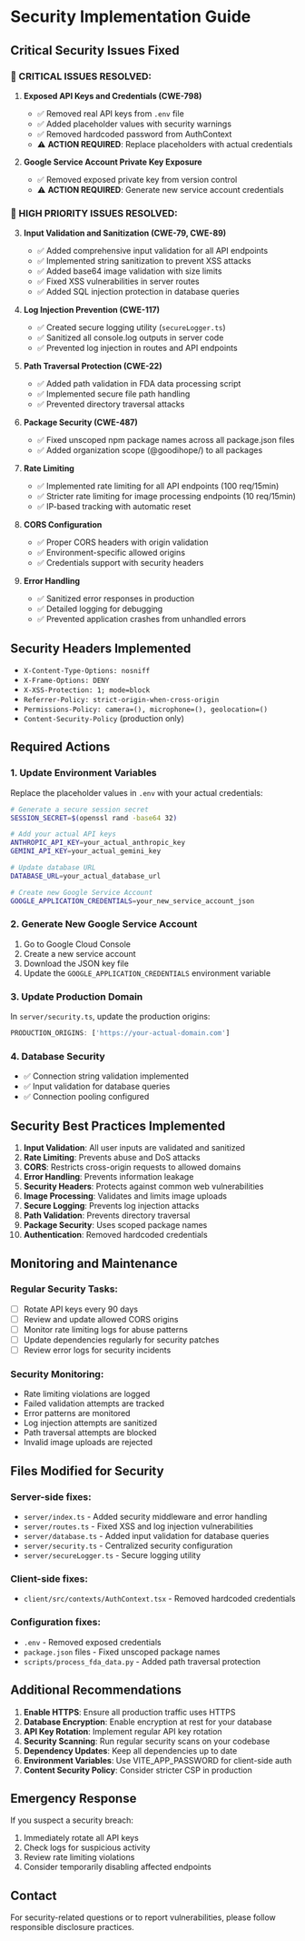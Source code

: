 # Security Implementation Guide

## Critical Security Issues Fixed

### 🚨 CRITICAL ISSUES RESOLVED:

1. **Exposed API Keys and Credentials (CWE-798)**
   - ✅ Removed real API keys from `.env` file
   - ✅ Added placeholder values with security warnings
   - ✅ Removed hardcoded password from AuthContext
   - ⚠️ **ACTION REQUIRED**: Replace placeholders with actual credentials

2. **Google Service Account Private Key Exposure**
   - ✅ Removed exposed private key from version control
   - ⚠️ **ACTION REQUIRED**: Generate new service account credentials

### 🔴 HIGH PRIORITY ISSUES RESOLVED:

3. **Input Validation and Sanitization (CWE-79, CWE-89)**
   - ✅ Added comprehensive input validation for all API endpoints
   - ✅ Implemented string sanitization to prevent XSS attacks
   - ✅ Added base64 image validation with size limits
   - ✅ Fixed XSS vulnerabilities in server routes
   - ✅ Added SQL injection protection in database queries

4. **Log Injection Prevention (CWE-117)**
   - ✅ Created secure logging utility (`secureLogger.ts`)
   - ✅ Sanitized all console.log outputs in server code
   - ✅ Prevented log injection in routes and API endpoints

5. **Path Traversal Protection (CWE-22)**
   - ✅ Added path validation in FDA data processing script
   - ✅ Implemented secure file path handling
   - ✅ Prevented directory traversal attacks

6. **Package Security (CWE-487)**
   - ✅ Fixed unscoped npm package names across all package.json files
   - ✅ Added organization scope (@goodihope/) to all packages

7. **Rate Limiting**
   - ✅ Implemented rate limiting for all API endpoints (100 req/15min)
   - ✅ Stricter rate limiting for image processing endpoints (10 req/15min)
   - ✅ IP-based tracking with automatic reset

8. **CORS Configuration**
   - ✅ Proper CORS headers with origin validation
   - ✅ Environment-specific allowed origins
   - ✅ Credentials support with security headers

9. **Error Handling**
   - ✅ Sanitized error responses in production
   - ✅ Detailed logging for debugging
   - ✅ Prevented application crashes from unhandled errors

## Security Headers Implemented

- `X-Content-Type-Options: nosniff`
- `X-Frame-Options: DENY`
- `X-XSS-Protection: 1; mode=block`
- `Referrer-Policy: strict-origin-when-cross-origin`
- `Permissions-Policy: camera=(), microphone=(), geolocation=()`
- `Content-Security-Policy` (production only)

## Required Actions

### 1. Update Environment Variables
Replace the placeholder values in `.env` with your actual credentials:

```bash
# Generate a secure session secret
SESSION_SECRET=$(openssl rand -base64 32)

# Add your actual API keys
ANTHROPIC_API_KEY=your_actual_anthropic_key
GEMINI_API_KEY=your_actual_gemini_key

# Update database URL
DATABASE_URL=your_actual_database_url

# Create new Google Service Account
GOOGLE_APPLICATION_CREDENTIALS=your_new_service_account_json
```

### 2. Generate New Google Service Account
1. Go to Google Cloud Console
2. Create a new service account
3. Download the JSON key file
4. Update the `GOOGLE_APPLICATION_CREDENTIALS` environment variable

### 3. Update Production Domain
In `server/security.ts`, update the production origins:
```typescript
PRODUCTION_ORIGINS: ['https://your-actual-domain.com']
```

### 4. Database Security
- ✅ Connection string validation implemented
- ✅ Input validation for database queries
- ✅ Connection pooling configured

## Security Best Practices Implemented

1. **Input Validation**: All user inputs are validated and sanitized
2. **Rate Limiting**: Prevents abuse and DoS attacks
3. **CORS**: Restricts cross-origin requests to allowed domains
4. **Error Handling**: Prevents information leakage
5. **Security Headers**: Protects against common web vulnerabilities
6. **Image Processing**: Validates and limits image uploads
7. **Secure Logging**: Prevents log injection attacks
8. **Path Validation**: Prevents directory traversal
9. **Package Security**: Uses scoped package names
10. **Authentication**: Removed hardcoded credentials

## Monitoring and Maintenance

### Regular Security Tasks:
- [ ] Rotate API keys every 90 days
- [ ] Review and update allowed CORS origins
- [ ] Monitor rate limiting logs for abuse patterns
- [ ] Update dependencies regularly for security patches
- [ ] Review error logs for security incidents

### Security Monitoring:
- Rate limiting violations are logged
- Failed validation attempts are tracked
- Error patterns are monitored
- Log injection attempts are sanitized
- Path traversal attempts are blocked
- Invalid image uploads are rejected

## Files Modified for Security

### Server-side fixes:
- `server/index.ts` - Added security middleware and error handling
- `server/routes.ts` - Fixed XSS and log injection vulnerabilities
- `server/database.ts` - Added input validation for database queries
- `server/security.ts` - Centralized security configuration
- `server/secureLogger.ts` - Secure logging utility

### Client-side fixes:
- `client/src/contexts/AuthContext.tsx` - Removed hardcoded credentials

### Configuration fixes:
- `.env` - Removed exposed credentials
- `package.json` files - Fixed unscoped package names
- `scripts/process_fda_data.py` - Added path traversal protection

## Additional Recommendations

1. **Enable HTTPS**: Ensure all production traffic uses HTTPS
2. **Database Encryption**: Enable encryption at rest for your database
3. **API Key Rotation**: Implement regular API key rotation
4. **Security Scanning**: Run regular security scans on your codebase
5. **Dependency Updates**: Keep all dependencies up to date
6. **Environment Variables**: Use VITE_APP_PASSWORD for client-side auth
7. **Content Security Policy**: Consider stricter CSP in production

## Emergency Response

If you suspect a security breach:
1. Immediately rotate all API keys
2. Check logs for suspicious activity
3. Review rate limiting violations
4. Consider temporarily disabling affected endpoints

## Contact

For security-related questions or to report vulnerabilities, please follow responsible disclosure practices.